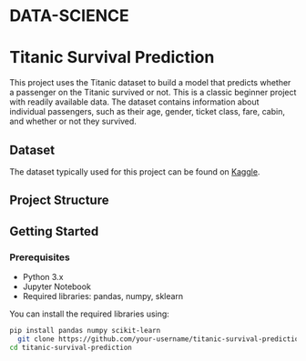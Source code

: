 # DATA-SCIENCE


# Titanic Survival Prediction

This project uses the Titanic dataset to build a model that predicts whether a passenger on the Titanic survived or not. This is a classic beginner project with readily available data. The dataset contains information about individual passengers, such as their age, gender, ticket class, fare, cabin, and whether or not they survived.

## Dataset

The dataset typically used for this project can be found on [Kaggle](https://www.kaggle.com/datasets/yasserh/titanic-dataset).

## Project Structure


## Getting Started

### Prerequisites

- Python 3.x
- Jupyter Notebook
- Required libraries: pandas, numpy, sklearn

You can install the required libraries using:

```bash
pip install pandas numpy scikit-learn
  git clone https://github.com/your-username/titanic-survival-prediction.git
cd titanic-survival-prediction
  
